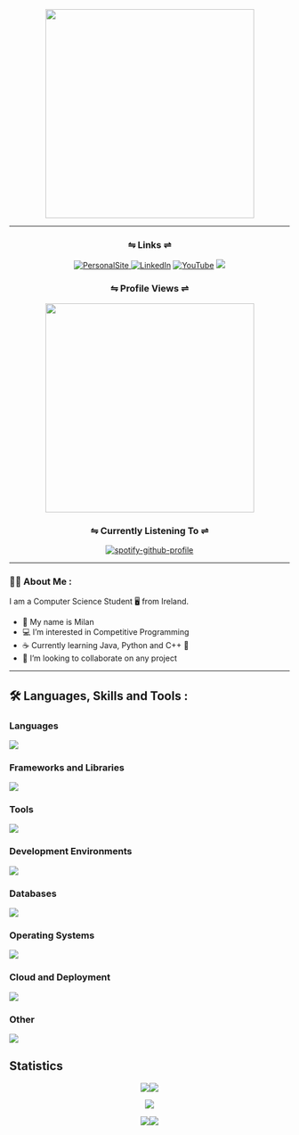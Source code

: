 <link rel="stylesheet" href="https://cdn.jsdelivr.net/gh/devicons/devicon@latest/devicon.min.css">


<div id="header" align="center"  padding-bottom="54px">
  <img src="https://media.giphy.com/media/CcwLAV11cALh3OuEJ5/giphy.gif" width="375">
</div>

---

<div id="badges" align="center">
  
   <h3 style="text-align: center" align="center">
    ⇋ Links ⇌
    </h3>
  
   [![PersonalSite](https://img.shields.io/static/v1?style=for-the-badge&message=Personal+Site&color=5ac200&logo=Google+Chrome&logoColor=FFFFFF&label=) ](https://milan.users.skynet.ie/home)
   [![LinkedIn](https://img.shields.io/badge/linkedIn-blue?logo=linkedIn&logocolor=blue&style=for-the-badge)](https://www.linkedin.com/in/milan-kovacs-cs/)
   [![YouTube](https://img.shields.io/badge/youtube-red?logo=youtube&logocolor=black&style=for-the-badge&end)](https://www.youtube.com/@codewithmilan157/videos)
   ![](https://dcbadge.vercel.app/api/shield/890607398065168384)

</div>

<div id="profile-count">
    <h3 style="text-align: center" align="center">
    ⇋ Profile Views ⇌
    </h3>
  <p style="text-align: center" align="center">
    <img align="center" style="text-align: center" width=375px height="auto" class="image" src="https://profile-counter.glitch.me/M-Byte480/count.svg" /> 
  </p>

</div>

<div align="center">
 <h3 style="text-align: center" align="center">
    ⇋ Currently Listening To ⇌
    </h3>
 
[![spotify-github-profile](https://spotify-github-profile.vercel.app/api/view?uid=m!lan02&cover_image=true&theme=novatorem&show_offline=true&background_color=121212&bar_color=53b14f&bar_color_cover=false)](https://spotify-github-profile.vercel.app/api/view?uid=m!lan02&redirect=true)
 
</div>

---

### :man_technologist: About Me :

I am a Computer Science Student 🖥️ from Ireland.

- 🕺  My name is Milan
- 💻 I’m interested in Competitive Programming
- ☕ Currently learning Java, Python and C++ 🐍
- 🤙 I’m looking to collaborate on any project

---

## :hammer_and_wrench: Languages, Skills and Tools :

### Languages
<img src="https://skillicons.dev/icons?i=cpp,java,py,ts,php,html,css,sass&perline=8" />

### Frameworks and Libraries
<img src="https://skillicons.dev/icons?i=angular,spring,tailwind,bootstrap,opencv,qt,jest&perline=7" />

### Tools
<img src="https://skillicons.dev/icons?i=git,github,gitlab,maven,cmake,npm&perline=8" />

### Development Environments
<img src="https://skillicons.dev/icons?i=androidstudio,clion,phpstorm,figma&perline=4" />

### Databases
<img src="https://skillicons.dev/icons?i=mysql,postgresql,firebase&perline=3" />

### Operating Systems
<img src="https://skillicons.dev/icons?i=linux,windows&perline=2" />

### Cloud and Deployment
<img src="https://skillicons.dev/icons?i=azure&perline=1" />

### Other
<img src="https://skillicons.dev/icons?i=regex&perline=1" />


## Statistics 
 
<div align="center">
 
 ![](http://github-profile-summary-cards.vercel.app/api/cards/stats?username=M-Byte480&theme=2077)![](http://github-profile-summary-cards.vercel.app/api/cards/productive-time?username=M-Byte480&theme=2077&utcOffset=8)

![](http://github-profile-summary-cards.vercel.app/api/cards/profile-details?username=M-Byte480&theme=2077)

![](http://github-profile-summary-cards.vercel.app/api/cards/repos-per-language?username=M-Byte480&theme=2077)![](http://github-profile-summary-cards.vercel.app/api/cards/most-commit-language?username=M-Byte480&theme=2077)

</div>






<!-- 
[![](https://raw.githubusercontent.com/8BitJonny/8BitJonny/master/profile-summary-card-output/2077/0-profile-details.svg)](https://github.com/vn7n24fzkq/github-profile-summary-cards)
[![](https://raw.githubusercontent.com/8BitJonny/8BitJonny/master/profile-summary-card-output/2077/1-repos-per-language.svg)](https://github.com/vn7n24fzkq/github-profile-summary-cards) [![](https://raw.githubusercontent.com/8BitJonny/8BitJonny/master/profile-summary-card-output/2077/2-most-commit-language.svg)](https://github.com/vn7n24fzkq/github-profile-summary-cards)
[![](https://raw.githubusercontent.com/8BitJonny/8BitJonny/master/profile-summary-card-output/2077/3-stats.svg)](https://github.com/vn7n24fzkq/github-profile-summary-cards) [![](https://raw.githubusercontent.com/8BitJonny/8BitJonny/master/profile-summary-card-output/2077/4-productive-time.svg)](https://github.com/vn7n24fzkq/github-profile-summary-cards)


![](https://raw.githubusercontent.com/8BitJonny/8BitJonny/master/profile-summary-card-output/2077/0-profile-details.svg)
 -->

